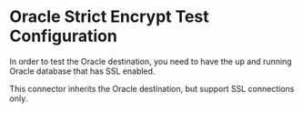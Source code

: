 # Oracle Strict Encrypt Test Configuration

In order to test the Oracle destination, you need to have the up and running Oracle database that has SSL enabled.

This connector inherits the Oracle destination, but support SSL connections only.